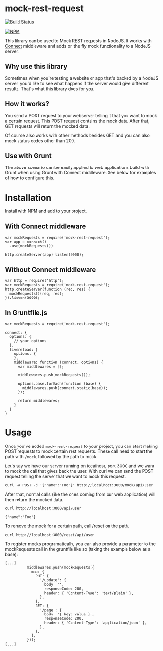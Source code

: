 mock-rest-request
=================

[![Build Status](https://travis-ci.org/jdmichaud/mock-rest-request.svg?branch=master)](https://travis-ci.org/jdmichaud/mock-rest-request)

[![NPM](https://nodei.co/npm/mock-rest-request.png)](https://nodei.co/npm/mock-rest-request/)

This library can be used to Mock REST requests in NodeJS. It works with [Connect](http://www.senchalabs.org/connect/) middleware and adds on the fly mock functionality to a NodeJS server.

## Why use this library

Sometimes when you're testing a website or app that's backed by a NodeJS server, you'd like to see what happens if the server would give different results. That's what this library does for you.

## How it works?

You send a POST request to your webserver telling it that you want to mock a certain request. This POST request contains the mock data. After that, GET requests will return the mocked data.

Of course also works with other methods besides GET and you can also mock status codes other than 200.

## Use with Grunt

The above scenario can be easily applied to web applications build with Grunt when using Grunt with Connect middleware. See below for examples of how to configure this.

# Installation

Install with NPM and add to your project.

## With Connect middleware

    var mockRequests = require('mock-rest-request');
    var app = connect()
      .use(mockRequests())

    http.createServer(app).listen(3000);

## Without Connect middleware

    var http = require('http');
    var mockRequests = require('mock-rest-request');
    http.createServer(function (req, res) {
      mockRequests()(req, res);
    }).listen(3000);

## In Gruntfile.js

    var mockRequests = require('mock-rest-request');

    connect: {
      options: {
        // your options
      },
      livereload: {
        options: {
        },
        middleware: function (connect, options) {
          var middlewares = [];

          middlewares.push(mockRequests());

          options.base.forEach(function (base) {
            middlewares.push(connect.static(base));
          });

          return middlewares;
        }
      }
    }

# Usage

Once you've added `mock-rest-request` to your project, you can start making POST requests to mock certain rest requests. These call need to start the path with `/mock`, followed by the path to mock.

Let's say we have our server running on localhost, port 3000 and we want to mock the call that gives back the user. With curl we can send the POST request telling the server that we want to mock this request.

    curl -X POST -d '{"name":"Foo"}' http://localhost:3000/mock/api/user

After that, normal calls (like the ones coming from our web application) will then return the mocked data.

    curl http://localhost:3000/api/user

    {"name":"Foo"}

To remove the mock for a certain path, call /reset on the path.

    curl http://localhost:3000/reset/api/user

To register mocks programatically, you can also provide a parameter to the mockRequests
call in the gruntfile like so (taking the example below as a base):
```
[...]
          middlewares.push(mockRequests({
            map: {
              PUT: {
                '/update': {
                  body: '',
                  responseCode: 200,
                  header: { 'Content-Type': 'text/plain' },
                },
              },
              GET: {
                '/page': {
                  body: '{ key: value }',
                  responseCode: 200,
                  header: { 'Content-Type': 'application/json' },
                },
              },
            },
          }));
[...]
```
